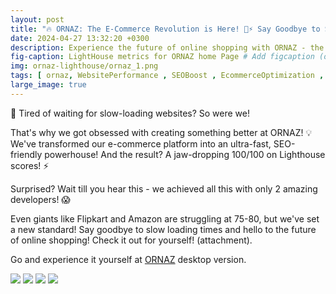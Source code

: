 ```yaml
---
layout: post
title: "🔥 ORNAZ: The E-Commerce Revolution is Here! 💯⚡️ Say Goodbye to Slow Websites!"
date: 2024-04-27 13:32:20 +0300
description: Experience the future of online shopping with ORNAZ - the ultra-fast, SEO-friendly e-commerce platform with a perfect 100/100 Lighthouse score! Say goodbye to slow loading times and hello to seamless browsing. Try it now!. # Add post description (optional)
fig-caption: LightHouse metrics for ORNAZ home Page # Add figcaption (optional)
img: ornaz-lighthouse/ornaz_1.png
tags: [ ornaz, WebsitePerformance , SEOBoost , EcommerceOptimization , FrontEndDevelopment ]
large_image: true
---
```

🚀 Tired of waiting for slow-loading websites? So were we!

That's why we got obsessed with creating something better at ORNAZ! 💡 We've transformed our e-commerce platform into an ultra-fast, SEO-friendly powerhouse! And the result? A jaw-dropping 100/100 on Lighthouse scores! ⚡️

 
Surprised? Wait till you hear this - we achieved all this with only 2 amazing developers! 😱
 
Even giants like Flipkart and Amazon are struggling at 75-80, but we've set a new standard! Say goodbye to slow loading times and hello to the future of online shopping! Check it out for yourself! (attachment).

Go and experience it yourself at [ORNAZ](https://www.ornaz.com/) desktop version.


<img src="{{site.url}}{{site.baseurls}}/assets/img/ornaz-lighthouse/ornaz_2.png" />
<img src="{{site.url}}{{site.baseurls}}/assets/img/ornaz-lighthouse/ornaz_3.png" />
<img src="{{site.url}}{{site.baseurls}}/assets/img/ornaz-lighthouse/flipkart.png" />
<img src="{{site.url}}{{site.baseurls}}/assets/img/ornaz-lighthouse/amazon.png" />


